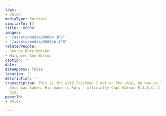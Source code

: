 ```yaml
---
tags:
- Velox
mediaType: Portrait
similarTo: []
title: '00084'
images:
- "/assets/media/00084.JPG"
- "/assets/media/00084b.JPG"
relatedPeople:
- George Rory Watson
- Margaret Ann Wilson
caption: ''
date: 
dateApprox: false
location: ''
description: ''
transcription: This is the wild Irishman I met on the ship, he was on leave here when
  this was taken. His name is Rory – officially Capt Watson R.A.S.C. I rather like
  him.
paperId:
- Velox

---
```

